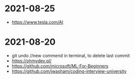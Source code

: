 # 2021-08-25
- https://www.tesla.com/AI

# 2021-08-20 
- git undo //new commend in terminal, to delete last commit </br>
- https://ohmydev.pl/ </br>
- https://github.com/microsoft/ML-For-Beginners
- https://github.com/jwasham/coding-interview-university
